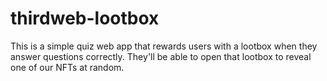 # thirdweb-lootbox

This is a simple quiz web app that rewards users with a lootbox when they answer questions correctly. They'll be able to open that lootbox to reveal one of our NFTs at random. 
